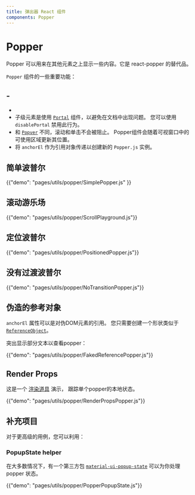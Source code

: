 ```yaml
---
title: 弹出器 React 组件
components: Popper
---
```

# Popper

<p class="description">Popper 可以用来在其他元素之上显示一些内容。它是 react-popper 的替代品。</p>

`Popper` 组件的一些重要功能：

## -

- 
- 子级元素是使用 [`Portal`](/utils/portal/) 组件，以避免在文档中出现问题。 您可以使用 `disablePortal` 禁用此行为。
- 和 [`Popver`](/utils/popover/) 不同，滚动和单击不会被阻止。 Popper组件会随着可视窗口中的可使用区域更新其位置。
- 将 `anchorEl` 作为引用对象传递以创建新的 `Popper.js` 实例。

## 简单波普尔

{{"demo": "pages/utils/popper/SimplePopper.js" }}

## 滚动游乐场

{{"demo": "pages/utils/popper/ScrollPlayground.js"}}

## 定位波普尔

{{"demo": "pages/utils/popper/PositionedPopper.js"}}

## 没有过渡波普尔

{{"demo": "pages/utils/popper/NoTransitionPopper.js"}}

## 伪造的参考对象

`anchorEl` 属性可以是对伪DOM元素的引用。 您只需要创建一个形状类似于 [`ReferenceObject`](https://github.com/FezVrasta/popper.js/blob/0642ce0ddeffe3c7c033a412d4d60ce7ec8193c3/packages/popper/index.d.ts#L118-L123)。

突出显示部分文本以查看popper：

{{"demo": "pages/utils/popper/FakedReferencePopper.js"}}

## Render Props

这是一个 [渲染道具](https://reactjs.org/docs/render-props.html) 演示， 跟踪单个popper的本地状态。

{{"demo": "pages/utils/popper/RenderPropsPopper.js"}}

## 补充项目

对于更高级的用例，您可以利用：

### PopupState helper

在大多数情况下，有一个第三方包 [`material-ui-popup-state`](https://github.com/jcoreio/material-ui-popup-state) 可以为你处理popper 状态。

{{"demo": "pages/utils/popper/PopperPopupState.js"}}